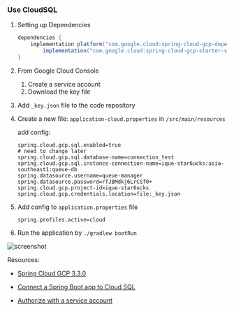 ### Use CloudSQL

1. Setting up Dependencies

   ```java
   dependencies {
       implementation platform("com.google.cloud:spring-cloud-gcp-dependencies:3.3.0")
           implementation("com.google.cloud:spring-cloud-gcp-starter-sql-mysql")
   }
   ```

2. From Google Cloud Console

    1. Create a service account
    2. Download the key file

3. Add `_key.json` file to the code repository

4. Create a new file: `application-cloud.properties` in `/src/main/resources `

   add config:

   ```properties
   spring.cloud.gcp.sql.enabled=true
   # need to change later
   spring.cloud.gcp.sql.database-name=connection_test
   spring.cloud.gcp.sql.instance-connection-name=ique-star6ucks:asia-southeast1:queue-db
   spring.datasource.username=queue-manager
   spring.datasource.password=rTJBMdkj6LrCSf0+
   spring.cloud.gcp.project-id=ique-star6ucks
   spring.cloud.gcp.credentials.location=file:_key.json
   ```

5. Add config to  `application.properties` file

   ```properties
   spring.profiles.active=cloud
   ```
   
6. Run the application by `./gradlew bootRun`

![screenshot](https://tva1.sinaimg.cn/large/008vxvgGgy1h70q9gbf1dj31ne0po101.jpg)



Resources:

- [Spring Cloud GCP 3.3.0](https://googlecloudplatform.github.io/spring-cloud-gcp/3.3.0/reference/html/index.html)
- [Connect a Spring Boot app to Cloud SQL](https://codelabs.developers.google.com/codelabs/cloud-spring-petclinic-cloudsql?hl=en&continue=https%3A%2F%2Fcodelabs.developers.google.com%2Fspring)

- [Authorize with a service account](https://cloud.google.com/sdk/docs/authorizing#authorize_with_a_service_account)